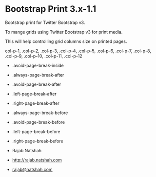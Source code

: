 Bootstrap Print 3.x-1.1
====================

 Bootstrap print for Twitter Bootstrap v3.
 
 To mange grids using Twitter Bootstrap v3 for print media.
 
 This will help controlling grid columns size on printed pages.
 
  col-p-1,
 .col-p-2,
 .col-p-3,
 .col-p-4,
 .col-p-5,
 .col-p-6,
 .col-p-7,
 .col-p-8,
 .col-p-9,
 .col-p-10,
 .col-p-11,
 .col-p-12
 
  - .avoid-page-break-inside
  - .always-page-break-after
  - .avoid-page-break-after
  - .left-page-break-after
  - .right-page-break-after
  - .always-page-break-before
  - .avoid-page-break-before
  - .left-page-break-before
  - .right-page-break-before




   - Rajab Natshah
   - http://rajab.natshah.com
   - rajab@natshah.com
